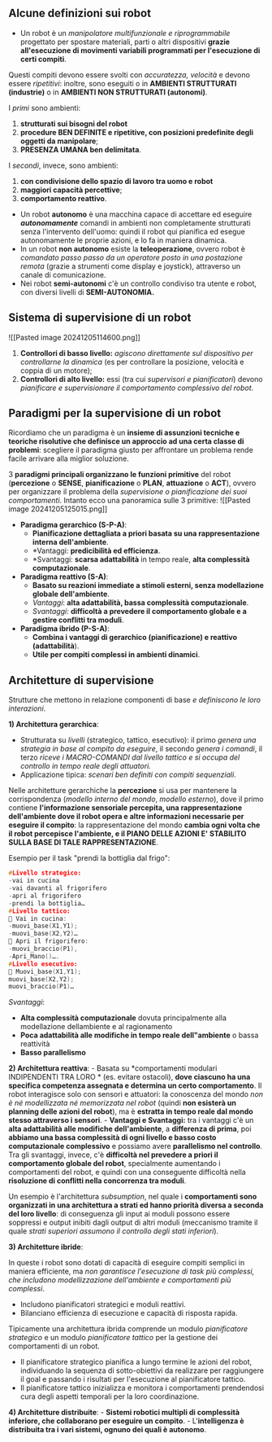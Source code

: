 ## Alcune definizioni sui robot

- Un robot è un *manipolatore multifunzionale e riprogrammabile* progettato per spostare materiali, parti o altri dispositivi **grazie all'esecuzione di movimenti variabili programmati per l'esecuzione di certi compiti**.

Questi compiti devono essere svolti con *accuratezza, velocità* e devono essere *ripetitivi*: inoltre, sono eseguiti o in **AMBIENTI STRUTTURATI (industrie)** o in **AMBIENTI NON STRUTTURATI (autonomi)**.

I *primi* sono ambienti:
1) **strutturati sui bisogni del robot**
2) **procedure BEN DEFINITE e ripetitive, con posizioni predefinite degli oggetti da manipolare**;
3) **PRESENZA UMANA ben delimitata**.
   
I *secondi*, invece, sono ambienti:
1) **con condivisione dello spazio di lavoro tra uomo e robot**
2) **maggiori capacità percettive**;
3) **comportamento reattivo**.


- Un robot **autonomo** è una macchina capace di accettare ed eseguire ***autonomamente*** comandi in ambienti non completamente strutturati senza l'intervento dell'uomo: quindi il robot qui pianifica ed esegue autonomamente le proprie azioni, e lo fa in maniera dinamica. 
- In un robot **non autonomo** esiste la **teleoperazione**, ovvero robot è *comandato passo passo da un operatore posto in una postazione remota* (grazie a strumenti come display e joystick), attraverso un canale di comunicazione.
- Nei robot **semi-autonomi** c'è un controllo condiviso tra utente e robot, con diversi livelli di **SEMI-AUTONOMIA.**


## Sistema di supervisione di un robot

![[Pasted image 20241205114600.png]]

1) **Controllori di basso livello:** *agiscono direttamente sul dispositivo per controllarne la dinamica* (es per controllare la posizione, velocità e coppia di un motore);
2) **Controllori di alto livello:** essi (tra cui *supervisori e pianificatori*) devono *pianificare e supervisionare il comportamento complessivo del robot*.

## Paradigmi per la supervisione di un robot

Ricordiamo che un paradigma è un **insieme di assunzioni tecniche e teoriche risolutive che definisce un approccio ad una certa classe di problemi**: scegliere il paradigma giusto per affrontare un problema rende facile arrivare alla miglior soluzione.

3 **paradigmi principali organizzano le funzioni primitive** del robot (**percezione** o **SENSE**, **pianificazione** o **PLAN**, **attuazione** o **ACT**), ovvero per organizzare il problema della *supervisione o pianificazione dei suoi comportamenti*.
Intanto ecco una panoramica sulle 3 primitive:
![[Pasted image 20241205125015.png]]

- **Paradigma gerarchico (S-P-A)**:
    - **Pianificazione dettagliata a priori basata su una rappresentazione interna dell'ambiente**.
    - *Vantaggi: **predicibilità ed efficienza**.
    - *Svantaggi: **scarsa adattabilità** in tempo reale, **alta complessità computazionale**.
- **Paradigma reattivo (S-A)**:
    - **Basato su reazioni immediate a stimoli esterni, senza modellazione globale dell'ambiente**.
    - *Vantaggi*: **alta adattabilità, bassa complessità computazionale**.
    - *Svantaggi*: **difficoltà a prevedere il comportamento globale e a gestire conflitti tra moduli**.
- **Paradigma ibrido (P-S-A)**:
    - **Combina i vantaggi di gerarchico (pianificazione) e reattivo (adattabilità**).
    - **Utile per compiti complessi in ambienti dinamici**.

## Architetture di supervisione

Strutture che mettono in relazione componenti di base *e definiscono le loro interazioni*.

**1) Architettura gerarchica**:
- Strutturata su *livelli* (strategico, tattico, esecutivo): il primo *genera una strategia in base al compito da eseguire*, il secondo *genera i comandi*, il terzo *riceve i MACRO-COMANDI dal livello tattico e si occupa del controllo in tempo reale degli attuatori.*
- Applicazione tipica: *scenari ben definiti con compiti sequenziali*.

Nelle architetture gerarchiche la **percezione** si usa per mantenere la corrispondenza (*modello interno del mondo*, *modello esterno*), dove il primo contiene **l'informazione sensoriale percepita, una rappresentazione dell'ambiente dove il robot opera e altre informazioni necessarie per eseguire il compito**: la rappresentazione del mondo **cambia ogni volta che il robot percepisce l'ambiente, e il PIANO DELLE AZIONI E' STABILITO SULLA BASE DI TALE RAPPRESENTAZIONE**.

Esempio per il task "prendi la bottiglia dal frigo":

```C
#Livello strategico: 
-vai in cucina
-vai davanti al frigorifero
-apri al frigorifero
-prendi la bottiglia…
#Livello tattico:
 Vai in cucina: 
-muovi_base(X1,Y1); 
-muovi_base(X2,Y2)…
 Apri il frigorifero: 
-muovi_braccio(P1), 
-Apri_Mano()….
#Livello esecutivo:
 Muovi_base(X1,Y1); 
muovi_base(X2,Y2); 
muovi_braccio(P1)…
```

*Svantaggi*:
- **Alta complessità computazionale** dovuta principalmente alla modellazione dellambiente e al ragionamento
- **Poca adattabilità alle modifiche in tempo reale dell‟ambiente** o bassa reattività
- **Basso parallelismo**

**2) Architettura reattiva**:
    - Basata su *comportamenti modulari INDIPENDENTI TRA LORO * (es. evitare ostacoli), **dove ciascuno ha una specifica competenza assegnata e determina un certo comportamento**. 
      Il robot interagisce solo con sensori e attuatori: la conoscenza del mondo *non è né modellizzata né memorizzata nel robot* (quindi **non esisterà un planning delle azioni del robot**), ma è **estratta in tempo reale dal mondo stesso attraverso i sensori**.
    - **Vantaggi e Svantaggi:** tra i vantaggi c'è un **alta adattabilità alle modifiche dell'ambiente**, a **differenza di prima**, poi **abbiamo una bassa complessità di ogni livello e basso costo computazionale complessivo** e possiamo avere **parallelismo nel controllo**. 
      Tra gli svantaggi, invece, c'è **difficoltà nel prevedere a priori il comportamento globale del robot**, specialmente aumentando i comportamenti del robot, e quindi con una conseguente difficoltà nella **risoluzione di conflitti nella concorrenza tra moduli**.

Un esempio è l'architettura *subsumption*, nel quale i **comportamenti sono organizzati in una architettura a
strati ed hanno priorità diversa a seconda del loro livello**: di conseguenza gli input ai moduli possono essere soppressi e output inibiti dagli output di altri moduli (meccanismo tramite il quale *strati superiori assumono il controllo degli stati inferiori*).

**3) Architetture ibride**:

In queste i robot sono dotati di capacità di eseguire compiti semplici in maniera efficiente, ma *non garantisce l'esecuzione di task più complessi, che includono modellizzazione dell'ambiente e comportamenti più complessi*. 

- Includono pianificatori strategici e moduli reattivi.
- Bilanciano efficienza di esecuzione e capacità di risposta rapida.

Tipicamente una architettura ibrida comprende un modulo
*pianificatore strategico* e un modulo *pianificatore tattico* per la gestione dei comportamenti di un robot.
- Il pianificatore strategico pianifica a lungo termine le azioni del robot, individuando la sequenza di sotto-obiettivi da realizzare per raggiungere il goal e passando i risultati per l'esecuzione al pianificatore tattico. 
- Il pianificatore tattico inizializza e monitora i comportamenti prendendosi cura degli aspetti temporali per la loro coordinazione.


**4) Architetture distribuite**:
    - **Sistemi robotici multipli di complessità inferiore, che collaborano per eseguire un compito**.
    - L'**intelligenza è distribuita tra i vari sistemi, ognuno dei quali è autonomo**.